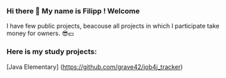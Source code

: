 ### Hi there 👋 My name is Filipp ! Welcome
I have few public projects, beacouse all projects in which I participate take money for owners. 😎💵

### Here is my study projects:
[Java Elementary] (https://github.com/grave42/job4j_tracker)
<!--
**grave42/grave42** is a ✨ _special_ ✨ repository because its `README.md` (this file) appears on your GitHub profile.

Here are some ideas to get you started:

- 🔭 I’m currently working on ...
- 🌱 I’m currently learning ...
- 👯 I’m looking to collaborate on ...
- 🤔 I’m looking for help with ...
- 💬 Ask me about ...
- 📫 How to reach me: ...
- 😄 Pronouns: ...
- ⚡ Fun fact: ...
-->
